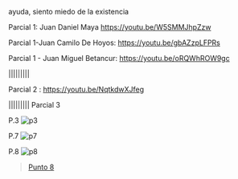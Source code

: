ayuda, siento miedo de la existencia


Parcial 1:
Juan Daniel Maya 
https://youtu.be/W5SMMJhpZzw

Parcial 1-Juan Camilo De Hoyos: https://youtu.be/gbAZzpLFPRs

Parcial 1 - Juan Miguel Betancur: https://youtu.be/oRQWhROW9gc

|||||||||

Parcial 2 : https://youtu.be/NqtkdwXJfeg

|||||||||
Parcial 3

P.3
![p3](https://github.com/artbenteveo/VFXCOLOMBOGhibli/assets/83146834/f794f5ef-739e-44fd-8421-9ffdd245dee5)
<blockquote class="imgur-embed-pub" lang="en" data-id="a/nHOMZXe" data-context="false" ><a href="//imgur.com/a/nHOMZXe"></a></blockquote><script async src="//s.imgur.com/min/embed.js" charset="utf-8"></script>

P.7
![p7](https://github.com/artbenteveo/VFXCOLOMBOGhibli/assets/83146834/b1850afb-0461-44cc-87d0-2e6367f64ece)
<blockquote class="imgur-embed-pub" lang="en" data-id="a/8vBhuuh" data-context="false" ><a href="//imgur.com/a/8vBhuuh"></a></blockquote><script async src="//s.imgur.com/min/embed.js" charset="utf-8"></script>

P.8
![p8](https://github.com/artbenteveo/VFXCOLOMBOGhibli/assets/83146834/4bc5f035-2e62-4832-ae5c-719f8d5fef10)
<blockquote class="imgur-embed-pub" lang="en" data-id="a/DvwvHLG"  ><a href="//imgur.com/a/DvwvHLG">Punto 8</a></blockquote><script async src="//s.imgur.com/min/embed.js" charset="utf-8"></script>

